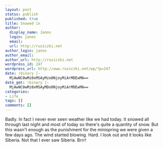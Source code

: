 ```yaml
---
layout: post
status: publish
published: true
title: Snowed in
author:
  display_name: Janos
  login: janos
  email: 
  url: http://rusiczki.net
author_login: janos
author_email: 
author_url: http://rusiczki.net
wordpress_id: 247
wordpress_url: http://www.rusiczki.net/wp/?p=247
date: !binary |-
  MjAwNC0wMi0xMSAyMzo0NjoyMiArMDEwMA==
date_gmt: !binary |-
  MjAwNC0wMi0xMSAyMDo0NjoyMiArMDEwMA==
categories:
- Life
tags: []
comments: []
---
```

<p>Badly. In fact I never ever seen weather like we had today. It snowed all through last night and most of today so there's quite a quantity of snow. But this wasn't enough as the punishment for the minispring we were given a few days ago. The wind started blowing. Hard. I look out and it looks like Siberia. Not that I ever saw Siberia. Brrr!</p>
